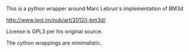 This is a python wrapper around Marc Lebrun's implementation of BM3d

http://www.ipol.im/pub/art/2012/l-bm3d/

License is GPL3 per his original source.

The cython wrappings are minimalistic.


